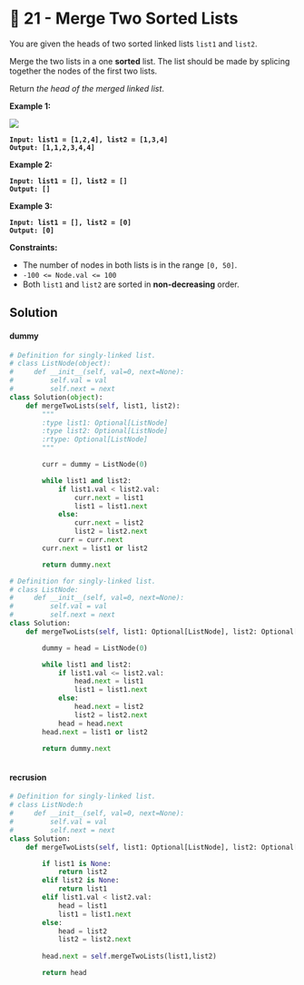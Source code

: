 # 🍞 21 - Merge Two Sorted Lists

You are given the heads of two sorted linked lists `list1` and `list2`.

Merge the two lists in a one **sorted** list. The list should be made by splicing together the nodes of the first two lists.

Return _the head of the merged linked list_.

&#x20;

**Example 1:**

![](https://assets.leetcode.com/uploads/2020/10/03/merge\_ex1.jpg)

<pre><code><strong>Input: list1 = [1,2,4], list2 = [1,3,4]
</strong><strong>Output: [1,1,2,3,4,4]
</strong></code></pre>

**Example 2:**

<pre><code><strong>Input: list1 = [], list2 = []
</strong><strong>Output: []
</strong></code></pre>

**Example 3:**

<pre><code><strong>Input: list1 = [], list2 = [0]
</strong><strong>Output: [0]
</strong></code></pre>

&#x20;

**Constraints:**

* The number of nodes in both lists is in the range `[0, 50]`.
* `-100 <= Node.val <= 100`
* Both `list1` and `list2` are sorted in **non-decreasing** order.

## Solution

#### dummy

```python
# Definition for singly-linked list.
# class ListNode(object):
#     def __init__(self, val=0, next=None):
#         self.val = val
#         self.next = next
class Solution(object):
    def mergeTwoLists(self, list1, list2):
        """
        :type list1: Optional[ListNode]
        :type list2: Optional[ListNode]
        :rtype: Optional[ListNode]
        """

        curr = dummy = ListNode(0)

        while list1 and list2:
            if list1.val < list2.val:
                curr.next = list1
                list1 = list1.next
            else:
                curr.next = list2
                list2 = list2.next
            curr = curr.next
        curr.next = list1 or list2

        return dummy.next
```

```python
# Definition for singly-linked list.
# class ListNode:
#     def __init__(self, val=0, next=None):
#         self.val = val
#         self.next = next
class Solution:
    def mergeTwoLists(self, list1: Optional[ListNode], list2: Optional[ListNode]) -> Optional[ListNode]:

        dummy = head = ListNode(0)

        while list1 and list2:
            if list1.val <= list2.val:
                head.next = list1
                list1 = list1.next
            else:
                head.next = list2
                list2 = list2.next
            head = head.next
        head.next = list1 or list2

        return dummy.next
        
```

#### recrusion

```python
# Definition for singly-linked list.
# class ListNode:h
#     def __init__(self, val=0, next=None):
#         self.val = val
#         self.next = next
class Solution:
    def mergeTwoLists(self, list1: Optional[ListNode], list2: Optional[ListNode]) -> Optional[ListNode]:

        if list1 is None:
            return list2
        elif list2 is None:
            return list1
        elif list1.val < list2.val:
            head = list1
            list1 = list1.next
        else:
            head = list2
            list2 = list2.next
        
        head.next = self.mergeTwoLists(list1,list2)

        return head
```
